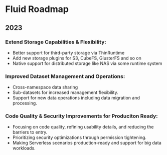 # Fluid Roadmap
## 2023


### Extend Storage Capabilities & Flexibility:

- Better support for third-party storage via ThinRuntime
- Add new storage plugins for S3, CubeFS, GlusterFS and so on
- Native support for distributed storage like NAS via some runtime system

### Improved Dataset Management and Operations:

- Cross-namespace data sharing 
- Sub-datasets for increased management flexibility.
- Support for new data operations including data migration and processing.

### Code Quality & Security Improvements for Produciton Ready:

- Focusing on code quality, refining usability details, and reducing the barriers to entry.
- Prioritizing security optimizations through permission tightening.
- Making Serverless scenarios production-ready and support for big data workloads.